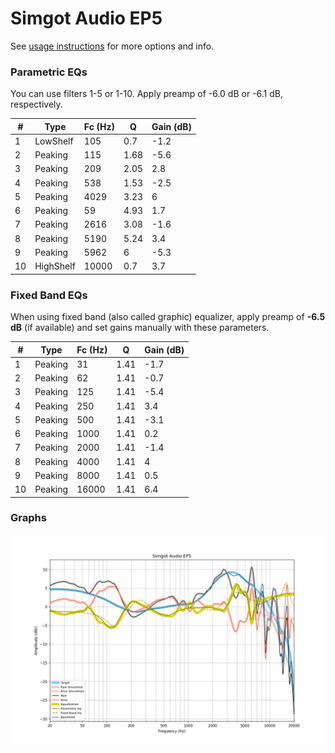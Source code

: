 # Simgot Audio EP5
See [usage instructions](https://github.com/jaakkopasanen/AutoEq#usage) for more options and info.

### Parametric EQs
You can use filters 1-5 or 1-10. Apply preamp of -6.0 dB or -6.1 dB, respectively.

|   # | Type      |   Fc (Hz) |    Q |   Gain (dB) |
|-----|-----------|-----------|------|-------------|
|   1 | LowShelf  |       105 | 0.7  |        -1.2 |
|   2 | Peaking   |       115 | 1.68 |        -5.6 |
|   3 | Peaking   |       209 | 2.05 |         2.8 |
|   4 | Peaking   |       538 | 1.53 |        -2.5 |
|   5 | Peaking   |      4029 | 3.23 |         6   |
|   6 | Peaking   |        59 | 4.93 |         1.7 |
|   7 | Peaking   |      2616 | 3.08 |        -1.6 |
|   8 | Peaking   |      5190 | 5.24 |         3.4 |
|   9 | Peaking   |      5962 | 6    |        -5.3 |
|  10 | HighShelf |     10000 | 0.7  |         3.7 |

### Fixed Band EQs
When using fixed band (also called graphic) equalizer, apply preamp of **-6.5 dB** (if available) and set gains manually with these parameters.

|   # | Type    |   Fc (Hz) |    Q |   Gain (dB) |
|-----|---------|-----------|------|-------------|
|   1 | Peaking |        31 | 1.41 |        -1.7 |
|   2 | Peaking |        62 | 1.41 |        -0.7 |
|   3 | Peaking |       125 | 1.41 |        -5.4 |
|   4 | Peaking |       250 | 1.41 |         3.4 |
|   5 | Peaking |       500 | 1.41 |        -3.1 |
|   6 | Peaking |      1000 | 1.41 |         0.2 |
|   7 | Peaking |      2000 | 1.41 |        -1.4 |
|   8 | Peaking |      4000 | 1.41 |         4   |
|   9 | Peaking |      8000 | 1.41 |         0.5 |
|  10 | Peaking |     16000 | 1.41 |         6.4 |

### Graphs
![](./Simgot%20Audio%20EP5.png)
